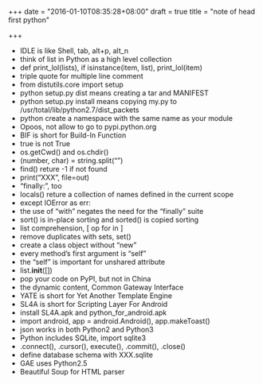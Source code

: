 +++
date = "2016-01-10T08:35:28+08:00"
draft = true
title = "note of head first python"

+++



* IDLE is like Shell, tab, alt+p, alt_n
* think of list in Python as a high level collection
* def print_lol(lists), if isinstance(item, list), print_lol(item)
* triple quote for multiple line comment
* from distutils.core import setup
* python setup.py dist means creating a tar and MANIFEST
* python setup.py install means copying my.py to /usr/total/lib/python2.7/dist_packets
* python create a namespace with the same name as your module
* Opoos, not allow to go to pypi.python.org
* BIF is short for Build-In Function
* true is not True
* os.getCwd() and os.chdir()
* (number, char) = string.split(“”)
* find() reture -1 if not found
* print(“XXX”, file=out)
* “finally:”, too
* locals() reture a collection of names defined in the current scope
* except IOError as err:
* the use of “with” negates the need for the “finally” suite
* sort() is in-place sorting and sorted() is copied sorting
* list comprehension, [ op for in ]
* remove duplicates with sets, set()
* create a class object without “new”
* every method’s first argument is “self”
* the “self” is important for unshared attribute
* list.__init__([])
* pop your code on PyPI, but not in China
* the dynamic content, Common Gateway Interface
* YATE is short for Yet Another Template Engine
* SL4A is short for Scripting Layer For Android
* install SL4A.apk and python_for_android.apk
* import android, app = android.Android(), app.makeToast()
* json works in both Python2 and Python3
* Python includes SQLite, import sqlite3
* .connect(), .cursor(), execute(), .commit(), .close()
* define database schema with XXX.sqlite
* GAE uses Python2.5
* Beautiful Soup for HTML parser
